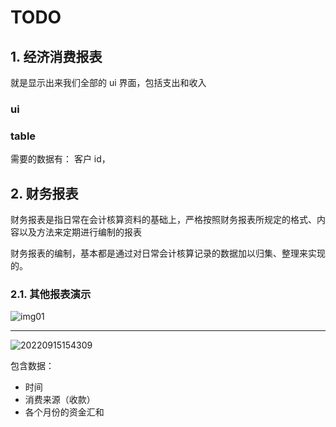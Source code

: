 # TODO

## 1. 经济消费报表

就是显示出来我们全部的 ui 界面，包括支出和收入

### ui

### table

需要的数据有：
客户 id，

## 2. 财务报表

财务报表是指日常在会计核算资料的基础上，严格按照财务报表所规定的格式、内容以及方法来定期进行编制的报表

财务报表的编制，基本都是通过对日常会计核算记录的数据加以归集、整理来实现的。

### 2.1. 其他报表演示

![img01](https://pic2.zhimg.com/v2-1b3c4a19e4dceb615778616a18fd4fc9_b.jpg)

---

![20220915154309](https://pic1.zhimg.com/v2-3cb9992a8cbc773e02a031df6c07a08c_b.jpg)

包含数据：

-   时间
-   消费来源（收款）
-   各个月份的资金汇和
